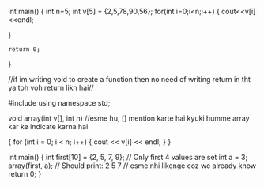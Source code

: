 
int main() {
    int n=5;
   int v[5] = {2,5,78,90,56};
   for(int i=0;i<n;i++)
   {
     cout<<v[i]<<endl;  
   
   }
   
    return 0;
}


//if im writing void to create a function then no need of writing return in tht ya toh voh return likn 
hai//


#include <iostream>
using namespace std;

void array(int v[], int n)  //esme hu, [] mention karte hai kyuki humme array kar ke indicate karna hai

{
    for (int i = 0; i < n; i++) {
        cout << v[i] << endl;
    }
}

int main() {
    int first[10] = {2, 5, 7, 9};  // Only first 4 values are set
    int a = 3;
    array(first, a);  // Should print: 2 5 7  // esme nhi likenge coz we already know
    return 0;
}
